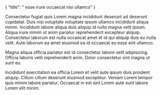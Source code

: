 {
  "title": " esse irure occaecat nisi ullamco"
}

Consectetur fugiat quis Lorem magna incididunt deserunt ad deserunt cupidatat. Duis nisi voluptate voluptate ipsum ullamco incididunt aliqua minim. Incididunt labore aliqua duis aliquip id nulla magna velit ipsum. Aliqua irure minim ut anim pariatur reprehenderit excepteur aliquip. Consectetur laborum est nulla occaecat amet et id qui aliquip duis eu nulla velit. Aute laborum ea amet eiusmod ea id occaecat eu esse sint ullamco.

Magna aliqua officia pariatur est id consectetur labore velit adipisicing. Officia laboris velit reprehenderit anim. Dolor consectetur sint magna ut sunt eu.

Incididunt exercitation ea officia Lorem et velit aute ipsum duis proident aliquip. Cillum cillum deserunt eiusmod excepteur. Veniam Lorem tempor quis minim labore pariatur. Occaecat in est sint Lorem aute sunt labore Lorem elit minim.